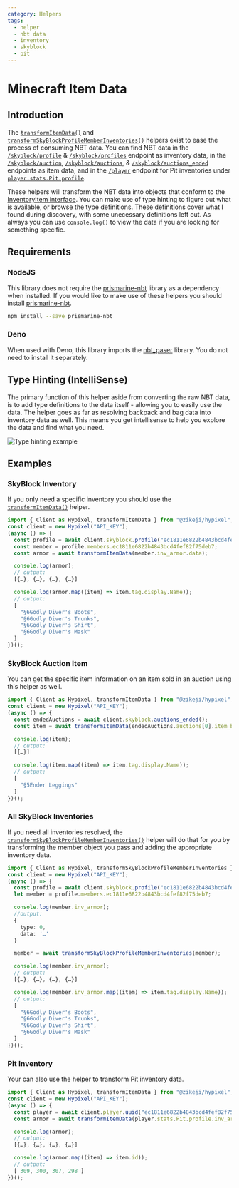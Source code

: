```yaml
---
category: Helpers
tags:
  - helper
  - nbt data
  - inventory
  - skyblock
  - pit
---
```

# Minecraft Item Data

## Introduction

The [<code class="language-javascript"><span class="token function">transformItemData</span><span class="token punctuation">(</span><span class="token punctuation">)</span></code>](/ts-api/#transformitemdata) and [<code class="language-javascript"><span class="token function">transformSkyBlockProfileMemberInventories</span><span class="token punctuation">(</span><span class="token punctuation">)</span></code>](/ts-api/#transformskyblockprofilememberinventories) helpers exist to ease the process of consuming NBT data. You can find NBT data in the [`/skyblock/profile`](/ts-api/classes/skyblock/#profile) & [`/skyblock/profiles`](/ts-api/classes/skyblockprofiles/#uuid) endpoint as inventory data, in the [`/skyblock/auction`](/ts-api/classes/skyblockauction/#player), [`/skyblock/auctions`](/ts-api/classes/skyblockauctions/#page), & [`/skyblock/auctions_ended`](/classes/skyblock/#auctions-ended) endpoints as item data, and in the [`/player`](/ts-api/classes/player/#uuid) endpoint for Pit inventories under [`player.stats.Pit.profile`](/ts-api/interfaces/components.schemas.playerstatspitprofile/#hierarchy).

These helpers will transform the NBT data into objects that conform to the [InventoryItem interface](/ts-api/interfaces/nbtinventoryitem/#hierarchy). You can make use of type hinting to figure out what is available, or browse the type definitions. These definitions cover what I found during discovery, with some unecessary definitions left out. As always you can use <code class="language-javascript"><span class="token function">console</span><span class="token punctuation">.</span><span class="token function">log</span><span class="token punctuation">(</span><span class="token punctuation">)</span></code> to view the data if you are looking for something specific.

## Requirements

### NodeJS

This library does not require the [prismarine-nbt](https://www.npmjs.com/package/prismarine-nbt) library as a dependency when installed. If you would like to make use of these helpers you should install [prismarine-nbt](https://www.npmjs.com/package/prismarine-nbt).


```bash
npm install --save prismarine-nbt
```

### Deno

When used with Deno, this library imports the [nbt_paser](https://deno.land/x/nbt_parser) library. You do not need to install it separately.

## Type Hinting (IntelliSense)

The primary function of this helper aside from converting the raw NBT data, is to add type definitions to the data itself - allowing you to easily use the data. The helper goes as far as resolving backpack and bag data into inventory data as well. This means you get intellisense to help you explore the data and find what you need.

![Type hinting example](./inventorydata.example.webp)

## Examples

### SkyBlock Inventory

If you only need a specific inventory you should use the [<code class="language-javascript"><span class="token function">transformItemData</span><span class="token punctuation">(</span><span class="token punctuation">)</span></code>](/ts-api/#transformitemdata) helper.

```typescript
import { Client as Hypixel, transformItemData } from "@zikeji/hypixel";
const client = new Hypixel("API_KEY");
(async () => {
  const profile = await client.skyblock.profile("ec1811e6822b4843bcd4fef82f75deb7");
  const member = profile.members.ec1811e6822b4843bcd4fef82f75deb7;
  const armor = await transformItemData(member.inv_armor.data);

  console.log(armor);
  // output:
  [{…}, {…}, {…}, {…}]

  console.log(armor.map((item) => item.tag.display.Name));
  // output:
  [
    "§6Godly Diver's Boots",
    "§6Godly Diver's Trunks",
    "§6Godly Diver's Shirt",
    "§6Godly Diver's Mask"
  ]
})();
```

### SkyBlock Auction Item

You can get the specific item information on an item sold in an auction using this helper as well.

```typescript
import { Client as Hypixel, transformItemData } from "@zikeji/hypixel";
const client = new Hypixel("API_KEY");
(async () => {
  const endedAuctions = await client.skyblock.auctions_ended();
  const item = await transformItemData(endedAuctions.auctions[0].item_bytes);

  console.log(item);
  // output:
  [{…}]

  console.log(item.map((item) => item.tag.display.Name));
  // output:
  [
    "§5Ender Leggings"
  ]
})();
```

### All SkyBlock Inventories

If you need all inventories resolved, the [<code class="language-javascript"><span class="token function">transformSkyBlockProfileMemberInventories</span><span class="token punctuation">(</span><span class="token punctuation">)</span></code>](/ts-api/#transformskyblockprofilememberinventories) helper will do that for you by transforming the member object you pass and adding the appropriate inventory data.

```typescript
import { Client as Hypixel, transformSkyBlockProfileMemberInventories } from "@zikeji/hypixel";
const client = new Hypixel("API_KEY");
(async () => {
  const profile = await client.skyblock.profile("ec1811e6822b4843bcd4fef82f75deb7");
  let member = profile.members.ec1811e6822b4843bcd4fef82f75deb7;

  console.log(member.inv_armor);
  //output: 
  {
    type: 0,
    data: '…'
  }

  member = await transformSkyBlockProfileMemberInventories(member);

  console.log(member.inv_armor);
  // output:
  [{…}, {…}, {…}, {…}]

  console.log(member.inv_armor.map((item) => item.tag.display.Name));
  // output:
  [
    "§6Godly Diver's Boots",
    "§6Godly Diver's Trunks",
    "§6Godly Diver's Shirt",
    "§6Godly Diver's Mask"
  ]
})();
```

### Pit Inventory

Your can also use the helper to transform Pit inventory data. 

```typescript
import { Client as Hypixel, transformItemData } from "@zikeji/hypixel";
const client = new Hypixel("API_KEY");
(async () => {
  const player = await client.player.uuid("ec1811e6822b4843bcd4fef82f75deb7");
  const armor = await transformItemData(player.stats.Pit.profile.inv_armor.data);

  console.log(armor);
  // output:
  [{…}, {…}, {…}, {…}]

  console.log(armor.map((item) => item.id));
  // output:
  [ 309, 300, 307, 298 ]
})();
```